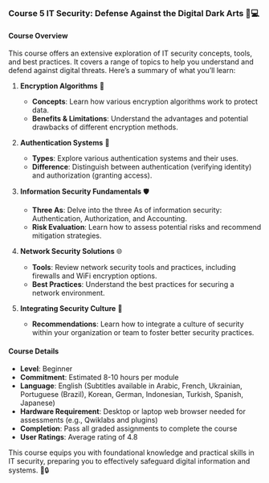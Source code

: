 ### Course 5 IT Security: Defense Against the Digital Dark Arts 🔐💻

#### Course Overview

This course offers an extensive exploration of IT security concepts, tools, and best practices. It covers a range of topics to help you understand and defend against digital threats. Here’s a summary of what you’ll learn:

1. **Encryption Algorithms** 🔐
   - **Concepts**: Learn how various encryption algorithms work to protect data.
   - **Benefits & Limitations**: Understand the advantages and potential drawbacks of different encryption methods.

2. **Authentication Systems** 🔑
   - **Types**: Explore various authentication systems and their uses.
   - **Difference**: Distinguish between authentication (verifying identity) and authorization (granting access).

3. **Information Security Fundamentals** 🛡️
   - **Three As**: Delve into the three As of information security: Authentication, Authorization, and Accounting.
   - **Risk Evaluation**: Learn how to assess potential risks and recommend mitigation strategies.

4. **Network Security Solutions** 🌐
   - **Tools**: Review network security tools and practices, including firewalls and WiFi encryption options.
   - **Best Practices**: Understand the best practices for securing a network environment.

5. **Integrating Security Culture** 🏢
   - **Recommendations**: Learn how to integrate a culture of security within your organization or team to foster better security practices.

#### Course Details

- **Level**: Beginner
- **Commitment**: Estimated 8-10 hours per module
- **Language**: English (Subtitles available in Arabic, French, Ukrainian, Portuguese (Brazil), Korean, German, Indonesian, Turkish, Spanish, Japanese)
- **Hardware Requirement**: Desktop or laptop web browser needed for assessments (e.g., Qwiklabs and plugins)
- **Completion**: Pass all graded assignments to complete the course
- **User Ratings**: Average rating of 4.8

This course equips you with foundational knowledge and practical skills in IT security, preparing you to effectively safeguard digital information and systems. 🚀🔒